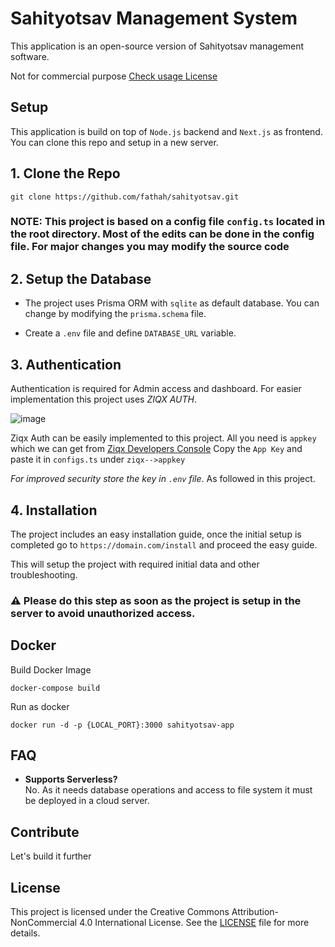# Sahityotsav Management System

This application is an open-source version of Sahityotsav management software. 

Not for commercial purpose
[Check usage License](#license)

## Setup
This application is build on top of `Node.js` backend and `Next.js` as frontend.
You can clone this repo and setup in a new server.

## 1. Clone the Repo
```
git clone https://github.com/fathah/sahityotsav.git
```

### NOTE: This project is based on a config file `config.ts` located in the root directory. Most of the edits can be done in the config file. For major changes you may modify the source code


## 2. Setup the Database
* The project uses Prisma ORM with `sqlite` as default database. You can change by modifying the `prisma.schema` file.

* Create a `.env` file and define `DATABASE_URL` variable.

## 3. Authentication
Authentication is required for Admin access and dashboard. 
For easier implementation this project uses *ZIQX AUTH*.

![image](https://github.com/user-attachments/assets/8e649d42-213c-4d09-af4c-b75a0adac65f)

Ziqx Auth can be easily implemented to this project. All you need is `appkey` which we can get from [Ziqx Developers Console](http://developers.ziqx.cc/)
Copy the `App Key` and paste it in `configs.ts` under `ziqx-->appkey`

*For improved security store the key in `.env` file*. As followed in this project.

## 4. Installation
The project includes an easy installation guide, once the initial setup is completed go to `https://domain.com/install` and proceed the easy guide. 

This will setup the project with required initial data and other troubleshooting.

### ⚠️ Please do this step as soon as the project is setup in the server to avoid unauthorized access.

## Docker
Build Docker Image
```
docker-compose build

```
Run as docker
```
docker run -d -p {LOCAL_PORT}:3000 sahityotsav-app

```

## FAQ
* **Supports Serverless?**<br/>
No. As it needs database operations and access to file system it must be deployed in a cloud server.


## Contribute
Let's build it further

## License

This project is licensed under the Creative Commons Attribution-NonCommercial 4.0 International License. See the [LICENSE](./LICENSE.md) file for more details.
